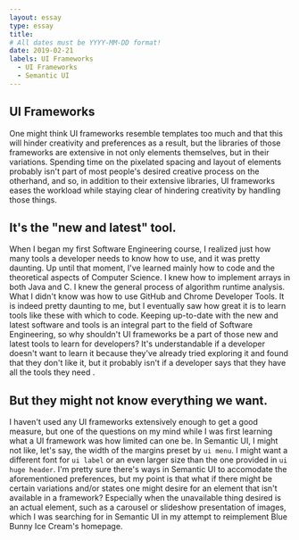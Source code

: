 ```yaml
---
layout: essay
type: essay
title: 
# All dates must be YYYY-MM-DD format!
date: 2019-02-21
labels: UI Frameworks
  - UI Frameworks
  - Semantic UI
---
```


## UI Frameworks
One might think UI frameworks resemble templates too much and that this will hinder creativity and preferences as a result, but the libraries of those frameworks are extensive in not only elements themselves, but in their variations. Spending time on the pixelated spacing and layout of elements probably isn't part of most people's desired creative process on the otherhand, and so, in addition to their extensive libraries, UI frameworks eases the workload while staying clear of hindering creativity by handling those things. 

## It's the "new and latest" tool.
When I began my first Software Engineering course, I realized just how many tools a developer needs to know how to use, and it was pretty daunting. Up until that moment, I've learned mainly how to code and the theoretical aspects of Computer Science. I knew how to implement arrays in both Java and C. I knew the general process of algorithm runtime analysis. What I didn't know was how to use GitHub and Chrome Developer Tools. It is indeed pretty daunting to me, but I eventually saw how great it is to learn tools like these with which to code. Keeping up-to-date with the new and latest software and tools is an integral part to the field of Software Engineering, so why shouldn't UI frameworks be a part of those new and latest tools to learn for developers? It's understandable if a developer doesn't want to learn it because they've already tried exploring it and found that they don't like it, but it probably isn't if a developer says that they have all the tools they need .

## But they might not know everything we want.
I haven't used any UI frameworks extensively enough to get a good measure, but one of the questions on my mind while I was first learning what a UI framework was how limited can one be. In Semantic UI, I might not like, let's say, the width of the margins preset by `ui menu`. I might want a different font for `ui label` or an even larger size than the one provided in `ui huge header`. I'm pretty sure there's ways in Semantic UI to accomodate the aforementioned preferences, but my point is that what if there might be certain variations and/or states one might desire for an element that isn't available in a framework? Especially when the unavailable thing desired is an actual element, such as a carousel or slideshow presentation of images, which I was searching for in Semantic UI in my attempt to reimplement Blue Bunny Ice Cream's homepage. 



